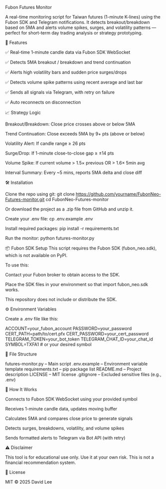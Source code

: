 Fubon Futures Monitor

A real-time monitoring script for Taiwan futures (1-minute K-lines) using the Fubon SDK and Telegram notifications.
It detects breakout/breakdown based on 5MA and alerts volume spikes, surges, and volatility patterns — perfect for short-term day trading analysis or strategy prototyping.

📌 Features

✅ Real-time 1-minute candle data via Fubon SDK WebSocket

✅ Detects 5MA breakout / breakdown and trend continuation

✅ Alerts high volatility bars and sudden price surges/drops

✅ Detects volume spike patterns using recent average and last bar

✅ Sends all signals via Telegram, with retry on failure

✅ Auto reconnects on disconnection


📈 Strategy Logic

Breakout/Breakdown: Close price crosses above or below 5MA

Trend Continuation: Close exceeds 5MA by 9+ pts (above or below)

Volatility Alert: If candle range ≥ 26 pts

Surge/Drop: If 1-minute close-to-close gap ≥ ±14 pts

Volume Spike: If current volume > 1.5× previous OR > 1.6× 5min avg

Interval Summary: Every ~5 mins, reports 5MA delta and close diff


🛠️ Installation

Clone the repo using git:
git clone https://github.com/yourname/FubonNeo-Futures-monitor.git
cd FubonNeo-Futures-monitor

Or download the project as a .zip file from GitHub and unzip it.

Create your .env file:
cp .env.example .env

Install required packages:
pip install -r requirements.txt

Run the monitor:
python futures-monitor.py


📦 Fubon SDK Setup
This script requires the Fubon SDK (fubon_neo.sdk), which is not available on PyPI.

To use this:

Contact your Fubon broker to obtain access to the SDK.

Place the SDK files in your environment so that import fubon_neo.sdk works.

This repository does not include or distribute the SDK.


⚙️ Environment Variables

Create a .env file like this:

ACCOUNT=your_fubon_account
PASSWORD=your_password
CERT_PATH=path/to/cert.pfx
CERT_PASSWORD=your_cert_password
TELEGRAM_TOKEN=your_bot_token
TELEGRAM_CHAT_ID=your_chat_id
SYMBOL=TXFA1 # or your desired symbol


🧱 File Structure

futures-monitor.py – Main script
.env.example – Environment variable template
requirements.txt – pip package list
README.md – Project description
LICENSE – MIT license
.gitignore – Excluded sensitive files (e.g., .env)


🧠 How It Works

Connects to Fubon SDK WebSocket using your provided symbol

Receives 1-minute candle data, updates moving buffer

Calculates 5MA and compares close price to generate signals

Detects surges, breakdowns, volatility, and volume spikes

Sends formatted alerts to Telegram via Bot API (with retry)


⚠️ Disclaimer

This tool is for educational use only.
Use it at your own risk.
This is not a financial recommendation system.


📄 License

MIT © 2025 David Lee
